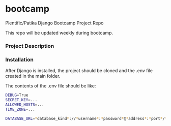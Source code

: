 # bootcamp

Plentific/Patika Django Bootcamp Project Repo

This repo will be updated weekly during bootcamp.

### Project Description


### Installation
After Django is installed, the project should be cloned and the .env file created in the main folder.

The contents of the .env file should be like:
```bash
DEBUG=True
SECRET_KEY=...
ALLOWED_HOSTS=...
TIME_ZONE=...

DATABASE_URL=*database_kind*://*username*:*password*@*address*:*port*/*database_name*
```




